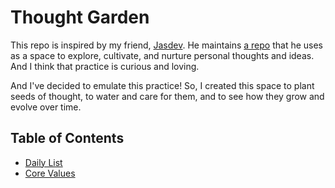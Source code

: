 # Thought Garden

This repo is inspired by my friend, [Jasdev](http://twitter.com/jasdev). He maintains [a repo](https://github.com/jasdev/thoughts) that he uses as a space to explore, cultivate, and nurture personal thoughts and ideas. And I think that practice is curious and loving.

And I've decided to emulate this practice! So, I created this space to plant seeds of thought, to water and care for them, and to see how they grow and evolve over time.

## Table of Contents

- [Daily List](daily-list.md)
- [Core Values](core-values.md)
